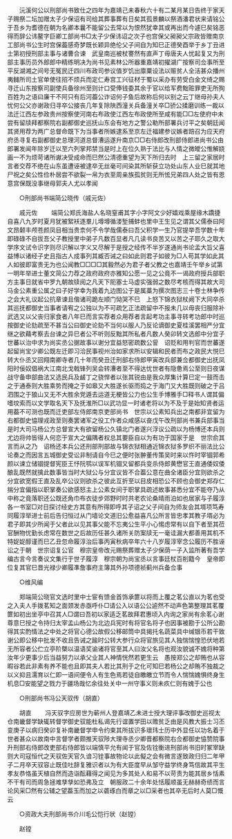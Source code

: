 <!-- { "loadSidebar": true } -->
　　沅溪何公以刑部尚书致仕之四年为嘉靖己未春秋六十有二某月某日告终于家天子赐祭二坛加赠太子少保诏有司给其葬事葬有日矣其孤景麟以祭酒潘君状来请铭公于吾乡为耆德在朝为名卿本曩不能留公去常以为恨然犹幸其或再出而今遽巳矣铭恶得而辞公讳鳌字巨卿工部尚书□太子少保讳诏之次子也宫保父昶昶父宗政皆赠南京工部尚书公生时宫保葢感奇梦既长颖异绝伦父子间自为知巳正德癸酉举于乡丁丑进士第初授刑部主事与诸曹合谏　武皇南巡被杖謇然有直声丁毋唐夫人忧起复又为刑部主事历员外郎郎中精练明决为尚书见素林公所器重嘉靖初擢湖广按察司佥事所至平反湖湘之间号无冤民迁四川布政司参议值岁饥出廪粟设法以赈贫人全活甚众播州夷雠所司土官单使往招不烦兵而定仁寿宫工兴征材于蜀以采办有劳受白金文绮之赐寻迁山东按察司副使兵备徐州至则计口受俸钱委其余于官以给军费黜赃罪吏无所狥百姓为之语曰廉干不阿只有后河葢公诈诏何子鱼后故称后何以别之云丁继母孙夫人忧何公父亦谢政归寻卒公接丧几年复除陜西潼关兵备潼关卒□骄公揉磨训练一裁以法迁江西左参政贵州按察使河南右布政使江西左布政使所至咸有能□□左使府中未尝有留牍拜都察院右副都御史巡抚山东会有地方之警公勒所部署兵讨平之矣朝廷闻其贤用荐为两广总督命既下为当事者所嫉逮系至京左迁福建参议嫉者踣召为应天府府丞寻复右副都御史总理河道总督漕运遂升南京□□右侍郎改刑部侍郎进尚书公由郎署发闻年除岁迁以至六列掌邦禁当是时上在位久熟于法比与人情之微皧公惟解娆画一不为烦苛诸所谳决受成命而巳然公清德重望为天下所归去时　上三留之家居时言者交荐不绝在山东虽遭诬被逮卒无丝毫可间染其所斩获立功处山东人业巳就其地尸祝之矣公性俭朴居尝不欲裂一帛为衣至周亲族孤贫则无所恡兄弟四人处之皆有恩意宫保既没事继母郭夫人尤以孝闻 

　　○刑部尚书端简公晓传（戚元佐） 

　　戚元佐 
　　端简公郑氏海盐人名晓窒甫其字小字阿文少好嬉戏乘屋缘木蹻捷自喜八九岁时夏月犹被絮袄逐羣儿墫墫循溇堑捕蚌也里中王生见之谓其父儒泰曰阿文昂颡丰颅苍颜凤目相当贵柰何不令学哉儒泰曰吾父积学一生乃官提举吾学数十年即碌碌不自拔吾父子教授里中弟子凡数百显者凡几读书良苦又以苦之子耶久之取大学序文试令识字则尽识解以字义又尽解于是授之经传不半岁遂通尚书论孟大旨父喜益博以诸经子史且指古人成事列其臧否诫之曰如此则君子如彼为□人苟其学如此其人如彼即富贵无为也公闻教□□□□其毅然必为君子者父教之也嘉靖壬午举乡试第一明年举进士董文简公力荐之政府政府亦雅知公愿一见之公竟不一谒政府授兵部职方主事日就省中罗九朝故牍阅之凡天下阨塞士马虚实强弱之数尽考核而得其故大司马金公素重公属之曰子好学幸为我着九边图公于是属藁为撰次图志三十卷士林争传之会大礼议起公抗章谏且偕诸司跪左顺门恸哭不巳　上怒下锦衣狱杖阙下大同卒杀其巡抚都御史当事者请宥之公独以为不可疏乞正法疏留中不报未几以毋丧归服除补武选又以父丧归家食者八年巳而言实荐者众用荐者言起考功主事寻转考功郎中时巡按御史论劾疏至不甚当公曰御史论劾不当何以服人乃反论谪御史夏桂溪罢相严分宜继之欲藉考察去台谏之异巳者公不听则反黜其所私者凡数人癸卯转文选郎中分宜子世蕃以治中求为尚实丞公据故事以谢分宜益怒密疏数公諐　诏贬和用判官而世蕃遂起留尚宝少卿公既左迁即习洽民事视州治如家求所以安辑和民者而布之政民大悦巳转大仆丞又回翔南卿寺者几十年而癸丑迁刑部右侍郎甲寅改兵部兼佥都御史出抚凤阳时佞奴倡祸大江南北戈戟锋列吴会转漕者至不得达忧世者有隐惫焉公至则日夜谋战守备申部曲法又选民兵及鹾丁之骁悍者以张其锐由是我众厚集计算巳定一鼓而击之于通泰则大胜乘势而掩之于如皋又大胜遂长驱而捣之于海门又大胜既则破之于吕泗围之于狼山又无不大胜余党遁去运道无梗皆公力也公生手博雅手□释书人谓其偏嗜坟索而以文学取名天下及抚淮所□以武功显一时诸老将以为不及于是始知贤者运用葢不可测也既而迁吏部左侍郎南京吏部尚书　世宗以公素知兵出之南都非宜留为右都御史恊理戎政至则奏罢诸军之役工作者众咸感以奋戊午改刑部尚书兼兵部事当是时大司马杨公方总督宣大有欲留杨公久镇北门者遂兴浮议公疏以为杨博还本兵则尤边将帅皆得人何恋于宣大之偏隅者权总其要臣自以为有功于国家于是　世宗俞其言而从之乃　诏杨还本兵公还刑部刑部故与锦衣狱相通近锦衣狱多罗织不丽法比公论奏之而因言五城御史受讼非制请自今巳之便时张翀董传策吴时来以忤时宰锢郭希颜以谏立储锢提督宪臣王忬阮鹗以误军机锢又留都兵变杀侍郎黄懋官王直通倭奴倭酿乱既然就擒此数事皆当时大狱公与分宜议皆不合葢公意在曲全诸臣分宜则欲杀之分宜欲宽假王直及乱卒公议则欲杀之彼此互折至以目皮相恐公不顾也会御史郑存仁揣分宜偏指以职掌奏公欲感怒主上公素女间于职掌具疏述故事甚悉分宜不能夺乃从中称之竟落职还公既还角巾布衣徒步郊野时时共老农论桑晴雨泊如也居家与子履淳各一书室□对日探讨经史方其意有所得即呼其子诏之父子间自为师友会其壻项笃寿同履淳举进士前后告归恒过从门墙论文道旧公愈益喜凡公所言皆忠孝其教子壻必为君子即其少所闻于父者此以见其事父能不忘夷公生平小心惕虑常有以自下者至其莅官酬物忧勤长虑常在数世之后故历任甚久诸所关防案牍无一毫诖漏大都善用其机不特娖娖醇谨而巳乙丑忽命履淳治后事丙寅秋病卒年六十八岁履淳宰念公履历不胜诬讼之于朝　世宗诏复公官　穆宗皇帝改元赐祭葬赠太子少保荫一子入监所著有吾学编古言今言奏议文集行于世子履淳　穆宗朝为尚宝丞以言事廷杖百削籍今　皇帝即位复其官巳晋光禄少卿履凖詹事府主簿其外孙项德祯蓟州兵备佥事 

　　○维风编 

　　郑端简公晓官文选时里中士宦有馈金首饰承篚以将而上覆之茗公直以为茗也受之入夫人手拨茗知之面颈发赤亟呼仆□请公入以语公公逌然不动声色第整理其茗覆篚如初出坐亭中召其人□谓曰吾初以家适乏茗故拜君惠顷入内询之家尚有余茗心谢尊意巳授之令持归太宰孟山杨公为北边兵宪时有将官名将子也因事被勘于公所公勘得其实酌情法之中处之将官心德公故假公移邮筒中具揭托名蔬菜具中缄银币若干致谢公即公移中批发不收且告诫之踰时公转大参行众将官旅见其人独惴惴惶恐伏地若无所容者公伫立亭阶槩以温语奖谕诸将官至其人曰汝父名将也观汝貌诚不媿将种第汝年少更事少后当益努力以承父业其人神情恍然若更生云　愚按郑公之却贿也从容暇谷若此非素有养不能也且即其夫人若比其刑于之化可知巳若杨公之却贿不独裁之以义抑且濡育以仁即一语间便令人有生色焉若徒自皦皦立节而令人惴惴媿惧终身生机息□安能望之戮力于疆场哉忆余往处关中一州守事义则未疚仁则有媿于公也 

　　○刑部尚书冯公天驭传（胡直） 

　　胡直 
　　冯天驭字应房世为蕲州人登嘉靖乙未进士授大理评事改御史巡视太仓南畿督学缺辄转督学御史驭能杜私谒先行谊置学田以赡贫乏由是风教大振士习丕变庚子以病归癸卯复补南畿督学申令约束其所拔识多瓌玮士历中外显任以功名着于世者甚众以故南中言督学者颇推天驭陟大理寺丞少卿晋都察院右佥都御史恊赞院事升刑部右侍郎改吏部右侍郎皆以端慎平允有闻于官及佐铨衡进刑部尚书旧时冢宰缺则大司寇恒代之天驭佐天官久谙习铨事故物论以此儗之会有微言遂致政归归二年甲子二月卒天驭容止既佳吐辞复雅识者以为有大臣度早从邹守益学终身笃信故其平生孝友恭恪虽天植自然而造诣酝藉得之闻见为多其处人和易不以苛责为能其居乡恬素不干有司而周急拯难孳孳如恐弗及立　朝服政二十余年处恬履顺虽无赫赫奇绩而言论风采□然有公辅之望葢玉而加之以砻琢白而章之以□采者也其卒无后时人莫□慨云 

　　○资政大夫刑部尚书介川毛公恺行状（赵镗） 

　　赵镗 
